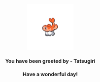 <p align="center">
    <img src="https://raw.githubusercontent.com/PokeAPI/sprites/master/sprites/pokemon/978.png" width="150" height="150">
</p>
<h3 align="center">You have been greeted by - <b>Tatsugiri</b></h3>
<h3 align="center">Have a wonderful day!</h3>
